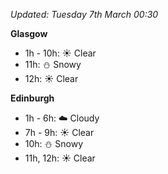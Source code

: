 *Updated: Tuesday 7th March 00:30*

**Glasgow**

* 1h - 10h: :sunny: Clear
* 11h: :snowman: Snowy
* 12h: :sunny: Clear

**Edinburgh**

* 1h - 6h: :cloud: Cloudy
* 7h - 9h: :sunny: Clear
* 10h: :snowman: Snowy
* 11h, 12h: :sunny: Clear
